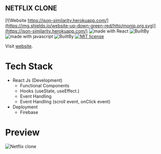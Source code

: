 ## NETFLIX CLONE

[![Website https://json-similarity.herokuapp.com/](https://img.shields.io/website-up-down-green-red/http/monip.org.svg)](https://json-similarity.herokuapp.com/) <img src="https://img.shields.io/badge/made%20with-react-red.svg" alt="made with React"> ![BuiltBy](https://img.shields.io/badge/React-Lovers-black.svg "img.shields.io") <img src="https://img.shields.io/badge/made%20with-javascript-blue.svg" alt="made with javascript"> ![BuiltBy](https://img.shields.io/badge/Javascript-Lovers-black.svg "img.shields.io") [![MIT license](http://img.shields.io/badge/license-MIT-brightgreen.svg)](http://opensource.org/licenses/MIT)

Visit [website](https://netflix-clone-82105.web.app/).

# Tech Stack

- React Js (Development)
  - Functional Components
  - Hooks (useState, useEffect.)
  - Event Handling
  - Event Handling (scroll event, onClick event)
- Deployment
  - Firebase

# Preview

![Netflix clone](https://i.ibb.co/cgMNHFb/Screenshot.png)
